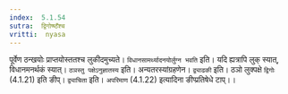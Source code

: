 ```yaml
---
index:  5.1.54
sutra:  द्विगोष्ष्ठँश्च
vritti:  nyasa
---
```


पूर्वेण ठन्खयोः प्राप्तयोस्ततश्च लुकीदमुच्यते। `विधानसामर्थ्यादनयोर्लुग्न भवति` इति। यदि ह्यत्रापि लुक् स्यात्, विधानमनर्थकं स्यात्। `ठञस्तु पक्षेऽनुज्ञातस्य` इति। अन्यतरस्यांग्रहणेन। `द्व्याढकी` इति। ठञो लुक्पक्षे `द्विगोः` (4.1.21) इति ङीप्। `द्व्याचिता` इति। `अपरिमाण` (4.1.22) इत्यादिना ङीप्प्रतिषेधे टाप्।।

